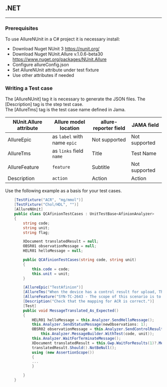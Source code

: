 ## .NET
---
### Prerequisites
To use AllureNUnit in a C# project it is necessary install:
- Download Nuget NUnit 3 https://nunit.org/
- Download Nuget NUnit.Allure v.1.0.6-beta30 https://www.nuget.org/packages/NUnit.Allure
- Configure allureConfig.json
- Set AllureNUnit attribute under test fixture
- Use other attributes if needed 

### Writing a Test case
The [AllureNUnit] tag it is necessary to generate the JSON files.
The [Description] tag is the step test case.   
The [AllureTms] tag is the test case name defined in Jama.

NUnit.Allure attribute | Allure model location | allure-reporter field | JAMA field
--- | --- | --- | --- 
AllureEpic | as `label` with name `epic` | Not supported | Not supported
AllureTms | as `links` field `name` | Title | Test Name
AllureFeature | `feature` | Subtitle | Not supported
Description | `action` | Action | Action

Use the following example as a basis for your test cases.

```C#
    [TestFixture("ACR", "mg/mmol")]
    [TestFixture("Chol/HDL", "")]
    [AllureNUnit]
    public class QCAfinionTestCases : UnitTestBase<AfinionAnalyzer>
    {
        string code;
        string unit;
        string flag;

        XDocument translatedResult = null;
        OBSR01 observationMessage = null;
        HELR01 helloMessage = null;

        public QCAfinionTestCases(string code, string unit)
        {
            this.code = code;
            this.unit = unit;
        }

        [AllureEpic("TestAfinion")]
        [AllureTms("When the device has a control result for upload, Then the message shall be upload to GWP")]
        [AllureFeature("SYN-TC-2643 - The scope of this scenario is to verify that the translator returns the message as expected. QC results are shown in GEM Web Plus.")]
        [Description("Check that the mapping for ACR is correct.")]
        [Test]
        public void MessageTranslated_As_Expected()
        {
            HELR01 helloMessage = this.Analyzer.SendHelloMessage();
            this.Analyzer.SendStatusMessage(newObservations: 1);
            OBSR02 observationMessage = this.Analyzer.SendControlResultsMessage(
                this.Analyzer.MessageBuilder.WithTest(code, unit));
            this.Analyzer.WaitForTerminateMessage();
            XDocument translatedResult = this.Gwp.WaitForResults(1)?.Message;
            translatedResult.Should().NotBeNull();
            using (new AssertionScope())
            {
			...
			}

        }
    }
```